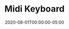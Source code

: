 ---
layout: ext_single
title: Midi Keyboard
desc: Sends an extension trigger with every midi keyboard press
category: audio
date: '2020-08-01T00:00:00-05:00'
permalink: extensions/audio/:slug
download_url: https://discord.com/channels/699319482442711072/712274509389889618/739026907345059900
developer_name: Lioran
developer_url: https://twitter.com/FromMyBike_
version: 1.0
sammi_version: 1.40 
platform: Any
overview: |
    Sends an extension trigger with every midi keyboard keypress. Bridge needs to be running outside of OBS in Google Chrome.
setup: |
    Install the extension. You can follow the [Extension Install Guide](https://sammi.solutions/extensions/install).  

    **Extension Triggers to expect:**
    `midi keypress 0-127 ` - Any notes you press. Number will be the number of the notes. Math: Trigger Pull value 1=velocity.\
    `midi key release 0-127` - Any notes you release. Math: Trigger Pull value 1=velocity.\
    `midi volume` - Math: Trigger Pull value 1= volume between 0-127\
    `midi pitch` - Math: Trigger Pull value 1= pitch bend 0-127
privacy_collect: false
---
